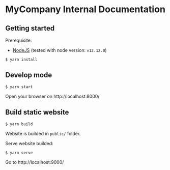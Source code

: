 # MyCompany Internal Documentation


## Getting started

Prerequisite:

- [NodeJS](https://nodejs.org/en/) (tested with node version: `v12.12.0`)

```
$ yarn install
```

## Develop mode

```
$ yarn start
```

Open your browser on http://localhost:8000/


## Build static website

```
$ yarn build
```

Website is builded in `public/` folder.

Serve website builded:

```
$ yarn serve
```

Go to http://localhost:9000/